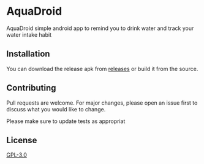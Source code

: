 # AquaDroid

AquaDroid simple android app to remind you to drink water and track your water intake habit

## Installation

You can download the release apk from [releases](https://github.com/z3r0c00l-2k/AquaDroid/releases) or build it from the source.


## Contributing
Pull requests are welcome. For major changes, please open an issue first to discuss what you would like to change.

Please make sure to update tests as appropriat

## License
[GPL-3.0](https://github.com/z3r0c00l-2k/AquaDroid/blob/master/LICENSE)

